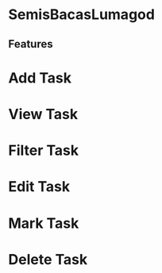 # SemisBacasLumagod
## Features
# Add Task
# View Task
# Filter Task
# Edit Task
# Mark Task
# Delete Task
